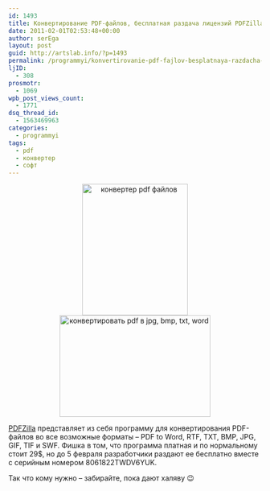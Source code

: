 ```yaml
---
id: 1493
title: Конвертирование PDF-файлов, бесплатная раздача лицензий PDFZilla
date: 2011-02-01T02:53:48+00:00
author: serEga
layout: post
guid: http://artslab.info/?p=1493
permalink: /programmyi/konvertirovanie-pdf-fajlov-besplatnaya-razdacha-licenzij-pdfzilla/
ljID:
  - 308
prosmotr:
  - 1069
wpb_post_views_count:
  - 1771
dsq_thread_id:
  - 1563469963
categories:
  - programmyi
tags:
  - pdf
  - конвертер
  - софт
---
```

<center>
  <a href="http://googledrive.com/host/0B9lHVSSSdxdxd0hjdUdmRzY3Tjg/pdfzilla.jpg"><img src="http://googledrive.com/host/0B9lHVSSSdxdxd0hjdUdmRzY3Tjg/pdfzilla.jpg" alt="конвертер pdf файлов" title="pdfzilla" width="210" height="261" class="alignnone size-full wp-image-1494" /></a> <a href="http://googledrive.com/host/0B9lHVSSSdxdxd0hjdUdmRzY3Tjg/shot1.jpg"><img src="http://googledrive.com/host/0B9lHVSSSdxdxd0hjdUdmRzY3Tjg/shot1.jpg" alt="конвертировать pdf в jpg, bmp, txt, word" title="shot1" width="300" height="202" class="alignnone size-full wp-image-1495" /></a>
</center>

[PDFZilla](http://www.pdfzilla.com/giveaway.html) представляет из себя программу для конвертирования PDF-файлов во все возможные форматы &#8211; PDF to Word, RTF, TXT, BMP, JPG, GIF, TIF и SWF. Фишка в том, что программа платная и по нормальному стоит 29$, но до 5 февраля разработчики раздают ее бесплатно вместе с серийным номером 8061822TWDV6YUK.

Так что кому нужно &#8211; забирайте, пока дают халяву 😉

<!-- ed08ee7531b4fbefcfc3b69163fa025e -->